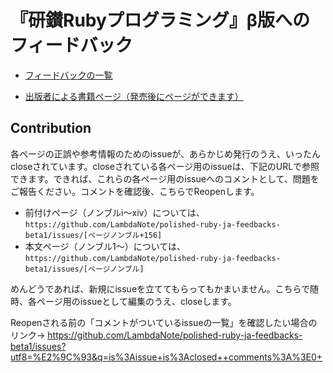 # 『研鑚Rubyプログラミング』β版へのフィードバック

* [フィードバックの一覧](https://github.com/LambdaNote/polished-ruby-ja-feedbacks-beta1/issues?q=is%3Aissue+is%3Aopen+sort%3Acreated-asc)

* [出版者による書籍ページ（発売後にページができます）](https://www.lambdanote.com/products/polished-ruby-ja-beta)

## Contribution

各ページの正誤や参考情報のためのissueが、あらかじめ発行のうえ、いったんcloseされています。closeされている各ページ用のissueは、下記のURLで参照できます。できれば、これらの各ページ用のissueへのコメントとして、問題をご報告ください。コメントを確認後、こちらでReopenします。

* 前付けページ（ノンブルi～xiv）については、`https://github.com/LambdaNote/polished-ruby-ja-feedbacks-beta1/issues/[ページノンブル+156]`
* 本文ページ（ノンブル1～）については、`https://github.com/LambdaNote/polished-ruby-ja-feedbacks-beta1/issues/[ページノンブル]`

めんどうであれば、新規にissueを立ててもらってもかまいません。こちらで随時、各ページ用のissueとして編集のうえ、closeします。

Reopenされる前の「コメントがついているissueの一覧」を確認したい場合のリンク→ https://github.com/LambdaNote/polished-ruby-ja-feedbacks-beta1/issues?utf8=%E2%9C%93&q=is%3Aissue+is%3Aclosed++comments%3A%3E0+
